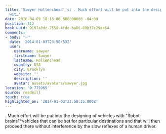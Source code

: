 ```yaml
---
title: 'Sawyer Hollenshead''s: . Much effort will be put into the designing of vehicles
  wit…'
date: 2016-04-09 18:16:00.600000000 -04:00
position: 312
book_uuid: 9197a3dc-7559-4fdc-ba86-80b37e29aa54
comments:
- body: "✅"
  date: '2014-01-03T23:58:53Z'
  user:
    username: sawyer
    firstname: Sawyer
    lastname: Hollenshead
    country: USA
    city: Brooklyn
    website: ''
    description: ''
    avatar: assets/avatars/sawyer.jpg
location: '0.775965'
source: readmill
touch: true
highlighted_on: '2014-01-03T23:58:35.000Z'
---
```


. Much effort will be put into the designing of vehicles with "Robot-brains"*vehicles that can be set for particular destinations and that will then proceed there without interference by the slow reflexes of a human driver.